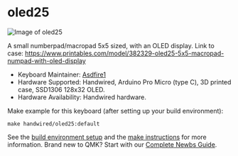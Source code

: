 # oled25


![Image of oled25](https://i.imgur.com/b3ODB4g.jpg)

A small numberpad/macropad 5x5 sized, with an OLED display. Link to case: https://www.printables.com/model/382329-oled25-5x5-macropad-numpad-with-oled-display 

* Keyboard Maintainer: [Asdfire1](https://github.com/asdfire1)
* Hardware Supported: Handwired, Arduino Pro Micro (type C), 3D printed case, SSD1306 128x32 OLED.
* Hardware Availability: Handwired hardware.

Make example for this keyboard (after setting up your build environment):

    make handwired/oled25:default

See the [build environment setup](https://docs.qmk.fm/#/getting_started_build_tools) and the [make instructions](https://docs.qmk.fm/#/getting_started_make_guide) for more information. Brand new to QMK? Start with our [Complete Newbs Guide](https://docs.qmk.fm/#/newbs).